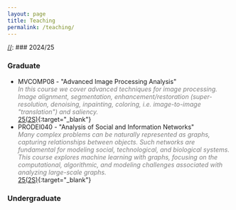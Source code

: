 ```yaml
---
layout: page
title: Teaching
permalink: /teaching/
---
```



[//]: # (<u>2024/25</u>)
[//]: ### 2024/25

### Graduate
  - MVCOMP08 - "Advanced Image Processing Analysis"<br>
<span style="color: gray;"><i>In this course we cover advanced techniques for image processing. 
Image alignment, segmentation, enhancement/restoration (super-resolution, denoising, inpainting, coloring, i.e. image-to-image "translation") and saliency.</i></span><br>
[25(2S)](https://sigarra.up.pt/feup/en/UCURR_GERAL.FICHA_UC_VIEW?pv_ocorrencia_id=539958){:target="_blank"} 
  - PRODEI040 - "Analysis of Social and Information Networks"<br>
<span style="color: gray;"><i>Many complex problems can be naturally represented as graphs, capturing relationships between objects. 
Such networks are fundamental for modeling social, technological, and biological systems. 
This course explores machine learning with graphs, focusing on the computational, algorithmic, and modeling challenges associated with analyzing large-scale graphs.</i></span><br>
[25(2S)](https://sigarra.up.pt/feup/en/UCURR_GERAL.FICHA_UC_VIEW?pv_ocorrencia_id=540893){:target="_blank"}



### Undergraduate

